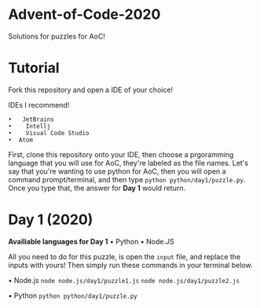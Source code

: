 # Advent-of-Code-2020
Solutions for puzzles for AoC!

# Tutorial

  Fork this repository and open a IDE of your choice!

  IDEs I recommend!
 
    •	JetBrains
    •	 Intellj
    •	 Visual Code Studio
    •  Atom
  
  First, clone this repository onto your IDE, then choose a prgoramming language that you will use for AoC, they're labeled as the file names.
   Let's say that you're wanting to use python for AoC, then you will open a command prompt/terminal, and then type `python python/day1/puzzle.py`. Once you type     that, the answer for **Day 1** would return.
  
  
  
 # Day 1 (2020)  
  
  **Availiable languages for Day 1**
     • Python
    • Node.JS
  
  All you need to do for this puzzle, is open the `input` file, and replace the inputs with yours!
  Then simply run these commands in your terminal below.
  
  
   • Node.js
   `node node.js/day1/puzzle1.js`
   `node node.js/day1/puzzle2.js`
   
   • Python
   `python python/day1/puzzle.py`

